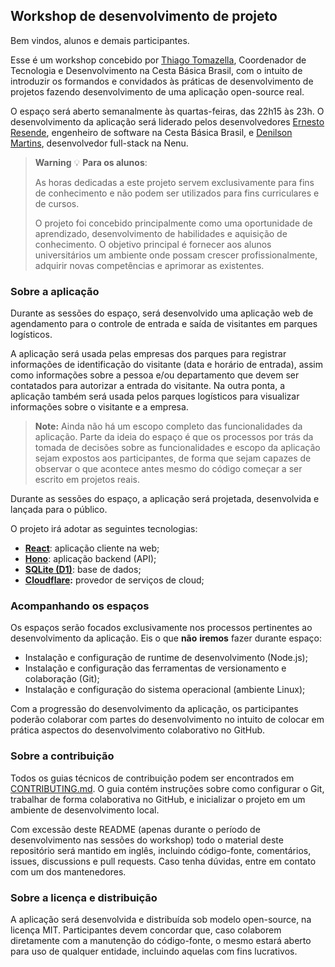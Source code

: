 ## Workshop de desenvolvimento de projeto

Bem vindos, alunos e demais participantes.

Esse é um workshop concebido por [Thiago Tomazella](https://github.com/thtomazella), Coordenador de Tecnologia e Desenvolvimento na Cesta Básica Brasil, com o intuito de introduzir os formandos e convidados às práticas de desenvolvimento de projetos fazendo desenvolvimento de uma aplicação open-source real.

O espaço será aberto semanalmente às quartas-feiras, das 22h15 às 23h. O desenvolvimento da aplicação será liderado pelos desenvolvedores [Ernesto Resende](https://github.com/ernestoresende), engenheiro de software na Cesta Básica Brasil, e [Denilson Martins](https://github.com/denilsonpy), desenvolvedor full-stack na Nenu.

> **Warning**
> 💡 **Para os alunos**:
>
> As horas dedicadas a este projeto servem exclusivamente para fins de conhecimento e não podem ser utilizados para fins curriculares e de cursos.
>
> O projeto foi concebido principalmente como uma oportunidade de aprendizado, desenvolvimento de habilidades e aquisição de conhecimento. O objetivo principal é fornecer aos alunos universitários um ambiente onde possam crescer profissionalmente, adquirir novas competências e aprimorar as existentes.

### Sobre a aplicação

Durante as sessões do espaço, será desenvolvido uma aplicação web de agendamento para o controle de entrada e saída de visitantes em parques logísticos.

A aplicação será usada pelas empresas dos parques para registrar informações de identificação do visitante (data e horário de entrada), assim como informações sobre a pessoa e/ou departamento que devem ser contatados para autorizar a entrada do visitante. Na outra ponta, a aplicação também será usada pelos parques logísticos para visualizar informações sobre o visitante e a empresa.

> **Note:**
> Ainda não há um escopo completo das funcionalidades da aplicação. Parte da ideia do espaço é que os processos por trás da tomada de decisões sobre as funcionalidades e escopo da aplicação sejam expostos aos participantes, de forma que sejam capazes de observar o que acontece antes mesmo do código começar a ser escrito em projetos reais.

Durante as sessões do espaço, a aplicação será projetada, desenvolvida e lançada para o público.

O projeto irá adotar as seguintes tecnologias:

- **[React](https://react.dev/)**: aplicação cliente na web;
- **[Hono](https://hono.dev/)**: aplicação backend (API);
- **[SQLite (D1)](https://developers.cloudflare.com/d1/)**: base de dados;
- **[Cloudflare](https://developers.cloudflare.com/):** provedor de serviços de cloud;

### Acompanhando os espaços

Os espaços serão focados exclusivamente nos processos pertinentes ao desenvolvimento da aplicação. Eis o que **não** **iremos** fazer durante espaço:

- Instalação e configuração de runtime de desenvolvimento (Node.js);
- Instalação e configuração das ferramentas de versionamento e colaboração (Git);
- Instalação e configuração do sistema operacional (ambiente Linux);

Com a progressão do desenvolvimento da aplicação, os participantes poderão colaborar com partes do desenvolvimento no intuito de colocar em prática aspectos do desenvolvimento colaborativo no GitHub.

### Sobre a contribuição

Todos os guias técnicos de contribuição podem ser encontrados em [CONTRIBUTING.md](CONTRIBUTING.md). O guia contém instruções sobre como configurar o Git, trabalhar de forma colaborativa no GitHub, e inicializar o projeto em um ambiente de desenvolvimento local.

Com excessão deste README (apenas durante o período de desenvolvimento nas sessões do workshop) todo o material deste repositório será mantido em inglês, incluindo código-fonte, comentários, issues, discussions e pull requests. Caso tenha dúvidas, entre em contato com um dos mantenedores.

### Sobre a licença e distribuição

A aplicação será desenvolvida e distribuída sob modelo open-source, na licença MIT. Participantes devem concordar que, caso colaborem diretamente com a manutenção do código-fonte, o mesmo estará aberto para uso de qualquer entidade, incluindo aquelas com fins lucrativos.
